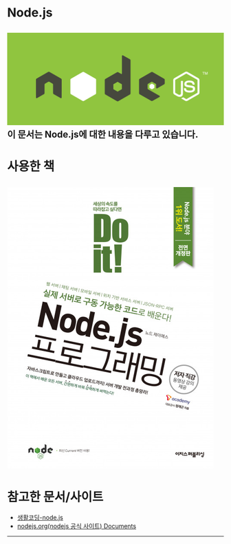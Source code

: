 # Node.js
![NodeJS](./nodejs.png)
**이 문서는 Node.js에 대한 내용을 다루고 있습니다.**
----------------------------------------------
# 사용한 책
![Doit! Node.js 프로그래밍](./DoitNodeJS.jpeg)
----------------------------------------------
# 참고한 문서/사이트
* [생활코딩-node.js](https://opentutorials.org/course/86)
* [nodejs.org(nodejs 공식 사이트) Documents](https://nodejs.org/en/docs/)
----------------------------------------------
